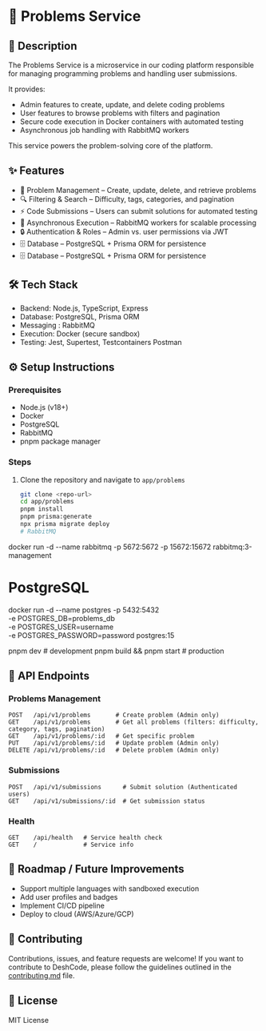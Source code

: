 # 🚀 Problems Service

## 📖 Description
The Problems Service is a microservice in our coding platform responsible for managing programming problems and handling user submissions.

It provides:
- Admin features to create, update, and delete coding problems
- User features to browse problems with filters and pagination
- Secure code execution in Docker containers with automated testing
- Asynchronous job handling with RabbitMQ workers

This service powers the problem-solving core of the platform.

## ✨ Features
- 📝 Problem Management – Create, update, delete, and retrieve problems
- 🔍 Filtering & Search – Difficulty, tags, categories, and pagination
- ⚡ Code Submissions – Users can submit solutions for automated testing
- 🐇 Asynchronous Execution – RabbitMQ workers for scalable processing
- 🔒 Authentication & Roles – Admin vs. user permissions via JWT
- 🗄 Database – PostgreSQL + Prisma ORM for persistence
- 🗄 Database – PostgreSQL + Prisma ORM for persistence

## 🛠 Tech Stack
- Backend: Node.js, TypeScript, Express
- Database: PostgreSQL, Prisma ORM
- Messaging : RabbitMQ
- Execution: Docker (secure sandbox)
- Testing: Jest, Supertest, Testcontainers Postman

## ⚙️ Setup Instructions
### Prerequisites  
- Node.js (v18+)  
- Docker  
- PostgreSQL  
- RabbitMQ  
- pnpm package manager  

### Steps  
1. Clone the repository and navigate to `app/problems`  
   ```bash
   git clone <repo-url>
   cd app/problems
   pnpm install
   pnpm prisma:generate
   npx prisma migrate deploy
   # RabbitMQ
docker run -d --name rabbitmq -p 5672:5672 -p 15672:15672 rabbitmq:3-management  

# PostgreSQL
docker run -d --name postgres -p 5432:5432 \
  -e POSTGRES_DB=problems_db \
  -e POSTGRES_USER=username \
  -e POSTGRES_PASSWORD=password postgres:15

pnpm dev   # development
pnpm build && pnpm start  # production



## 📌 API Endpoints  

### Problems Management  
```http
POST   /api/v1/problems       # Create problem (Admin only)
GET    /api/v1/problems       # Get all problems (filters: difficulty, category, tags, pagination)
GET    /api/v1/problems/:id   # Get specific problem
PUT    /api/v1/problems/:id   # Update problem (Admin only)
DELETE /api/v1/problems/:id   # Delete problem (Admin only)
```
### Submissions
```http
POST   /api/v1/submissions      # Submit solution (Authenticated users)
GET    /api/v1/submissions/:id  # Get submission status
```
### Health
```http
GET    /api/health   # Service health check
GET    /             # Service info
```

## 📌 Roadmap / Future Improvements
- Support multiple languages with sandboxed execution
- Add user profiles and badges
- Implement CI/CD pipeline
- Deploy to cloud (AWS/Azure/GCP)

## 🤝 Contributing
Contributions, issues, and feature requests are welcome!
If you want to contribute to DeshCode, please follow the guidelines outlined in the [contributing.md](contributing.md) file.

## 📄 License
MIT License